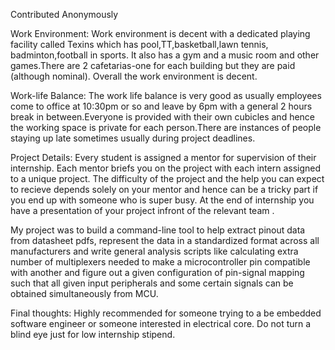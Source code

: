 Contributed Anonymously

Work Environment: Work environment is decent with a dedicated playing facility called Texins which has pool,TT,basketball,lawn tennis, badminton,football in sports. It also has a gym and a music room and other games.There are 2 cafetarias-one for each building but they are paid (although nominal). Overall the work environment is decent.

Work-life Balance: The work life balance is very good as usually employees come to office at 10:30pm or so and leave by 6pm with a general 2 hours break in between.Everyone is provided with their own cubicles and hence the working space is private for each person.There are instances of people staying up late sometimes usually during project deadlines.

Project Details: Every student is assigned a mentor for supervision of their internship. Each mentor briefs you on the project with each intern assigned to a  unique project. The difficulty of the project and the help you can expect to recieve depends solely on your mentor and hence can be a tricky part if you end up with someone who is super busy. At the end of internship you have a presentation of your project infront of the relevant team .

My project was to build a command-line tool to help extract pinout data from datasheet pdfs, represent the data in a standardized format across all manufacturers and write general analysis scripts like calculating extra number of multiplexers needed to make a microcontroller pin compatible with another and figure out a given configuration of pin-signal mapping such that all given input peripherals and some certain signals can be obtained simultaneously from MCU.

Final thoughts: Highly recommended for someone trying to a be embedded software engineer or someone interested in electrical core. Do not turn a blind eye just for low internship stipend.


